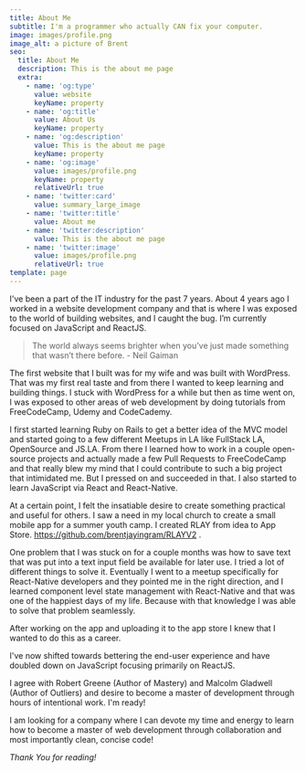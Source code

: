 ```yaml
---
title: About Me
subtitle: I'm a programmer who actually CAN fix your computer.
image: images/profile.png
image_alt: a picture of Brent
seo:
  title: About Me
  description: This is the about me page
  extra:
    - name: 'og:type'
      value: website
      keyName: property
    - name: 'og:title'
      value: About Us
      keyName: property
    - name: 'og:description'
      value: This is the about me page
      keyName: property
    - name: 'og:image'
      value: images/profile.png
      keyName: property
      relativeUrl: true
    - name: 'twitter:card'
      value: summary_large_image
    - name: 'twitter:title'
      value: About me
    - name: 'twitter:description'
      value: This is the about me page
    - name: 'twitter:image'
      value: images/profile.png
      relativeUrl: true
template: page
---
```


I've been a part of the IT industry for the past 7 years. About 4 years ago I worked in a website development company and that is where I was exposed to the world of building websites, and I caught the bug. I’m currently focused on JavaScript and ReactJS.

>The world always seems brighter when you’ve just made something that wasn’t there before. - Neil Gaiman

The first website that I built was for my wife and was built with WordPress. That was my first real taste and from there I wanted to keep learning and building things. I stuck with WordPress for a while but then as time went on, I was exposed to other areas of web development by doing tutorials from FreeCodeCamp, Udemy and CodeCademy.

I first started learning Ruby on Rails to get a better idea of the MVC model and started going to a few different Meetups in LA like FullStack LA, OpenSource and JS.LA. From there I learned how to work in a couple open-source projects and actually made a few Pull Requests to FreeCodeCamp and that really blew my mind that I could contribute to such a big project that intimidated me. But I pressed on and succeeded in that. I also started to learn JavaScript via React and React-Native.

At a certain point, I felt the insatiable desire to create something practical and useful for others. I saw a need in my local church to create a small mobile app for a summer youth camp. I created RLAY from idea to App Store. https://github.com/brentjayingram/RLAYV2 . 

One problem that I was stuck on for a couple months was how to save text that was put into a text input field be available for later use. I tried a lot of different things to solve it. Eventually I went to a meetup specifically for React-Native developers and they pointed me in the right direction, and I learned component level state management with React-Native and that was one of the happiest days of my life. Because with that knowledge I was able to solve that problem seamlessly.

After working on the app and uploading it to the app store I knew that I wanted to do this as a career.

I've now shifted towards bettering the end-user experience and have doubled down on JavaScript focusing primarily on ReactJS.

I agree with Robert Greene (Author of Mastery) and Malcolm Gladwell (Author of Outliers)  and desire to become a master of development through hours of intentional work. I'm ready!

I am looking for a company where I can devote my time and energy to learn how to become a master of web development through collaboration and most importantly clean, concise code!

*Thank You for reading!*
